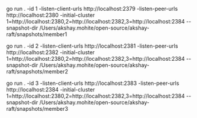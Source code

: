 
go run . -id 1 -listen-client-urls http://localhost:2379  -listen-peer-urls http://localhost:2380  -initial-cluster 1=http://localhost:2380,2=http://localhost:2382,3=http://localhost:2384  --snapshot-dir /Users/akshay.mohite/open-source/akshay-raft/snapshots/member1

go run .  -id 2 -listen-client-urls http://localhost:2381  -listen-peer-urls http://localhost:2382  -initial-cluster 1=http://localhost:2380,2=http://localhost:2382,3=http://localhost:2384  --snapshot-dir /Users/akshay.mohite/open-source/akshay-raft/snapshots/member2

go run .  -id 3 -listen-client-urls http://localhost:2383   -listen-peer-urls http://localhost:2384  -initial-cluster 1=http://localhost:2380,2=http://localhost:2382,3=http://localhost:2384  --snapshot-dir /Users/akshay.mohite/open-source/akshay-raft/snapshots/member3



